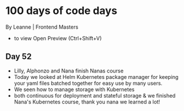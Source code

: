 # 100 days of code days
By Leanne | Frontend Masters

- to view  Open Preview (Ctrl+Shift+V) 

## Day 52
- Lilly, Alphonzo and Nana finish Nanas course
- Today we looked at Helm Kubernetes package manager for keeping your yaml files batched together for easy use by many users.
- We seen how to manage storage with Kubernetes
- both continuous for deployment and stateful storage
 & we finished Nana's Kubernetes course, thank you nana we learned a lot!


